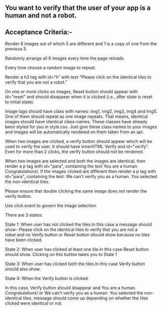 ## You want to verify that the user of your app is a human and not a robot.

## Acceptance Criteria:-

Render 6 images out of which 5 are different and 1 is a copy of one from the previous 5.

Randomly arrange all 6 images every time the page reloads.

Every time choose a random image to repeat.

Render a h3 tag with id=”h” with text “Please click on the identical tiles to verify that you are not a robot.”

On one or more clicks on images, Reset button should appear with id="reset" and should disappear when it is clicked (i.e., after state is reset to initial state).

Image tags should have class with names: img1, img2, img3, img4 and img5. One of them should repeat as one image repeats. That means, identical images should have identical class-names. These classes have already been styled for you in style.css. Just give these class names to your images and images will be automatically rendered on them taken from an api.

When two images are clicked, a verify button should appear which will be used to verify the user. It should have innerHTML Verify and id="verify". Even for more than 2 clicks, the verify button should not be rendered.

When two images are selected and both the images are identical, then render a p tag with id="para", containing the text You are a human. Congratulations!. If the images clicked are different then render a p tag with id="para", containing the text: We can't verify you as a human. You selected the non-identical tiles.

Please ensure that double clicking the same image does not render the verify button.

Use click event to govern the image selection.

There are 3 states:

State 1: When user has not clicked the tiles.In this case a message should show- Please click on the identical tiles to verify that you are not a robot and no Verify button or Reset button should show because no tiles have been clicked.

State 2: When user has clicked at least one tile.In this case Reset button should show. Clicking on this button takes you to State 1

State 3: When user has clicked both the tiles.In this case Verify button should also show.

State 4: When the Verify button is clicked.

In this case, Verify button should disappear and You are a human. Congratulations! or We can't verify you as a human. You selected the non-identical tiles. message should come up depending on whether the tiles clicked were identical or not.
